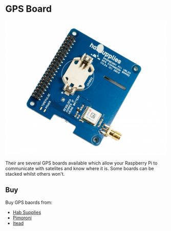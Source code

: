 # GPS Board

![GPS Board](gps-board.png)

Their are several GPS boards available which allow your Raspberry Pi to communicate with satelites and know where it is. Some boards can be stacked whilst others won't.

## Buy

Buy GPS baords from:

- [Hab Supplies](http://ava.upuaut.net/store/index.php?route=product/product&product_id=117)
- [Pimoroni](https://shop.pimoroni.com/products/adafruit-ultimate-gps-breakout?utm_medium=cpc&utm_source=googlepla&variant=288854706&gclid=CPT6iILwsMkCFVKZGwodjgALjQ)
- [Itead](https://www.itead.cc/raspberry-pi-gps-add-on-v2-0.html?gclid=CNjX35nwsMkCFYcSwwod4WsFHg)
